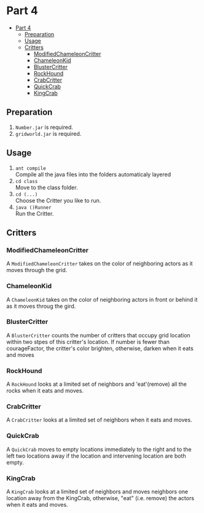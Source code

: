 # Part 4

<!-- TOC -->

- [Part 4](#part-4)
    - [Preparation](#preparation)
    - [Usage](#usage)
    - [Critters](#critters)
        - [ModifiedChameleonCritter](#modifiedchameleoncritter)
        - [ChameleonKid](#chameleonkid)
        - [BlusterCritter](#blustercritter)
        - [RockHound](#rockhound)
        - [CrabCritter](#crabcritter)
        - [QuickCrab](#quickcrab)
        - [KingCrab](#kingcrab)

<!-- /TOC -->

## Preparation

1. ```Number.jar``` is required.
1. ```gridworld.jar``` is required.

## Usage

1. ```ant compile```   
    Compile all the java files into the folders automaticaly layered
1. ```cd class```  
    Move to the class folder.  
1. ```cd (...)```  
    Choose the Critter you like to run.
1. ```java ()Runner```  
    Run the Critter.

## Critters

### ModifiedChameleonCritter

A <code>ModifiedChameleonCritter</code> takes on the color of neighboring actors as it moves through the grid.

### ChameleonKid

A <code>ChameleonKid</code> takes on the color of neighboring actors in front or behind it as it moves throug the gird.

### BlusterCritter

A <code>BlusterCritter</code> counts the number of critters that occupy grid location within two stpes of this critter's location. If number is fewer than courageFactor, the critter's color brighten, otherwise, darken when it eats and moves

### RockHound

A <code>RockHound</code> looks at a limited set of neighbors and 'eat'(remove) all the rocks when it eats and moves.

### CrabCritter

A <code>CrabCritter</code> looks at a limited set of neighbors when it eats and moves.

### QuickCrab

A <code>QuickCrab</code> moves to empty locations immediately to the right and to the left two locations away if the location and intervening location are both empty.

### KingCrab

A <code>KingCrab</code> looks at a limited set of neighbors and moves neighbors one location away from the KingCrab, otherwise, "eat" (i.e. remove) the actors when it eats and moves.
